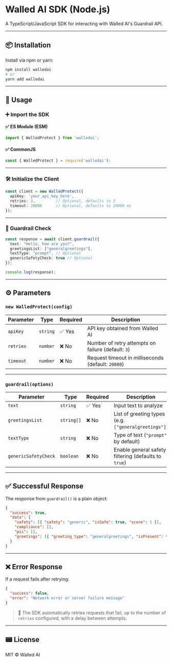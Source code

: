 # Walled AI SDK (Node.js)

A TypeScript/JavaScript SDK for interacting with Walled AI's Guardrail API.

---

## 📦 Installation

Install via npm or yarn:

```bash
npm install walledai
# or
yarn add walledai
```

---

## 🚀 Usage

### ➕ Import the SDK

#### ✅ ES Module (ESM)

```ts
import { WalledProtect } from 'walledai';
```

#### ✅ CommonJS

```js
const { WalledProtect } = require('walledai');
```

---

### 🛠️ Initialize the Client

```ts
const client = new WalledProtect({
  apiKey: 'your_api_key_here',
  retries: 3,         // Optional, defaults to 3
  timeout: 20000      // Optional, defaults to 20000 ms
});
```

---

### 🧪 Guardrail Check

```ts
const response = await client.guardrail({
  text: "Hello, how are you?",
  greetingsList: ["generalgreetings"],
  textType: "prompt", // Optional
  genericSafetyCheck: true // Optional
});

console.log(response);
```

---

## ⚙️ Parameters

### `new WalledProtect(config)`

| Parameter | Type     | Required | Description |
|-----------|----------|----------|-------------|
| `apiKey`  | `string` | ✅ Yes   | API key obtained from Walled AI |
| `retries` | `number` | ❌ No    | Number of retry attempts on failure (default: `3`) |
| `timeout` | `number` | ❌ No    | Request timeout in milliseconds (default: `20000`) |

---

### `guardrail(options)`

| Parameter            | Type        | Required | Description |
|----------------------|-------------|----------|-------------|
| `text`               | `string`    | ✅ Yes   | Input text to analyze |
| `greetingsList`      | `string[]`  | ❌ No    | List of greeting types (e.g. `["generalgreetings"]`) |
| `textType`           | `string`    | ❌ No    | Type of text (`"prompt"` by default) |
| `genericSafetyCheck` | `boolean`   | ❌ No    | Enable general safety filtering (defaults to `true`) |

---

## ✅ Successful Response

The response from `guardrail()` is a plain object:

```json
{
  "success": true,
  "data": {
    "safety": [{ "safety": "generic", "isSafe": true, "score": 5 }],
    "compliance": [],
    "pii": [],
    "greetings": [{ "greeting_type": "generalgreetings", "isPresent": true }]
  }
}
```

---

## ❌ Error Response

If a request fails after retrying:

```json
{
  "success": false,
  "error": "Network error or server failure message"
}
```

> 🔁 The SDK automatically retries requests that fail, up to the number of `retries` configured, with a delay between attempts.

---

## 📟 License

MIT © Walled AI


